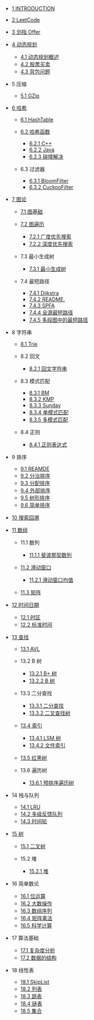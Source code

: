   - [1 INTRODUCTION](/INTRODUCTION.md)
  - [2 LeetCode](/LeetCode/README.md)
    
  - [3 剑指 Offer](/剑指%20Offer/README.md)
    
  - [4 动态规划](/动态规划/README.md)
    - [4.1 动态规划概述](/动态规划/动态规划概述.md)
    - [4.2 股票买卖](/动态规划/股票买卖.md)
    - [4.3 背包问题](/动态规划/背包问题.md)
  - 5 压缩
    - [5.1 GZip](/压缩/GZip.md)
  - [6 哈希](/哈希/README.md)
    - [6.1 HashTable](/哈希/HashTable/README.md)
      
    - [6.2 哈希函数](/哈希/哈希函数/README.md)
      - [6.2.1 C++](/哈希/哈希函数/C++.md)
      - [6.2.2 Java](/哈希/哈希函数/Java.md)
      - [6.2.3 碰撞解决](/哈希/哈希函数/碰撞解决.md)
    - 6.3 过滤器
      - [6.3.1 BloomFilter](/哈希/过滤器/BloomFilter.md)
      - [6.3.2 CuckooFilter](/哈希/过滤器/CuckooFilter.md)
  - [7 图论](/图论/README.md)
    - [7.1 图基础](/图论/图基础/README.md)
      
    - [7.2 图遍历](/图论/图遍历/README.md)
      - [7.2.1 广度优先搜索](/图论/图遍历/广度优先搜索.md)
      - [7.2.2 深度优先搜索](/图论/图遍历/深度优先搜索.md)
    - 7.3 最小生成树
      - [7.3.1 最小生成树](/图论/最小生成树/最小生成树.md)
    - 7.4 最短路径
      - [7.4.1 Dijkstra](/图论/最短路径/Dijkstra.md)
      - [7.4.2 README.](/图论/最短路径/README..md)
      - [7.4.3 SPFA](/图论/最短路径/SPFA.md)
      - [7.4.4 全源最短路径](/图论/最短路径/全源最短路径.md)
      - [7.4.5 多段图中的最短路径](/图论/最短路径/多段图中的最短路径.md)
  - 8 字符串
    - [8.1 Trie](/字符串/Trie/README.md)
      
    - 8.2 回文
      - [8.2.1 回文字符串](/字符串/回文/回文字符串.md)
    - 8.3 模式匹配
      - [8.3.1 BM](/字符串/模式匹配/BM.md)
      - [8.3.2 KMP](/字符串/模式匹配/KMP.md)
      - [8.3.3 Sunday](/字符串/模式匹配/Sunday.md)
      - [8.3.4 单模式匹配](/字符串/模式匹配/单模式匹配.md)
      - [8.3.5 多模式匹配](/字符串/模式匹配/多模式匹配.md)
    - 8.4 正则
      - [8.4.1 正则表达式](/字符串/正则/正则表达式.md)
  - 9 排序
    - [9.1 REAMDE](/排序/REAMDE.md)
    - [9.2 分治排序](/排序/分治排序.md)
    - [9.3 分配排序](/排序/分配排序.md)
    - [9.4 外部排序](/排序/外部排序.md)
    - [9.5 树形排序](/排序/树形排序.md)
    - [9.6 简单排序](/排序/简单排序.md)
  - [10 搜索回溯](/搜索回溯/README.md)
    
  - [11 数组](/数组/README.md)
    - 11.1 数列
      - [11.1.1 斐波那契数列](/数组/数列/斐波那契数列.md)
    - [11.2 滑动窗口](/数组/滑动窗口/README.md)
      - [11.2.1 滑动窗口均值](/数组/滑动窗口/滑动窗口均值/README.md)
        
    - [11.3 矩阵](/数组/矩阵/README.md)
      
  - [12 时间日期](/时间日期/README.md)
    - [12.1 时区](/时间日期/时区.md)
    - [12.2 标准时间](/时间日期/标准时间.md)
  - [13 查找](/查找/README.md)
    - [13.1 AVL](/查找/AVL/README.md)
      
    - 13.2 B 树
      - [13.2.1 B+ 树](/查找/B%20树/B+%20树.md)
      - [13.2.2 B  树](/查找/B%20树/B-%20树.md)
    - 13.3 二分查找
      - [13.3.1 二分查找](/查找/二分查找/二分查找.md)
      - [13.3.2 二叉查找树](/查找/二分查找/二叉查找树.md)
    - [13.4 索引](/查找/索引/README.md)
      - [13.4.1 LSM 树](/查找/索引/LSM%20树.md)
      - [13.4.2 文件索引](/查找/索引/文件索引.md)
    - [13.5 红黑树](/查找/红黑树/README.md)
      
    - 13.6 遍历树
      - [13.6.1 预排序遍历树](/查找/遍历树/预排序遍历树.md)
  - 14 栈与队列
    - [14.1 LRU](/栈与队列/LRU.md)
    - [14.2 多级反馈队列](/栈与队列/多级反馈队列.md)
    - [14.3 时间轮](/栈与队列/时间轮/README.md)
      
  - [15 树](/树/README.md)
    - [15.1 二叉树](/树/二叉树/README.md)
      
    - 15.2 堆
      - [15.2.1 堆](/树/堆/堆.md)
  - 16 简单数论
    - [16.1 位运算](/简单数论/位运算.md)
    - [16.2 大数操作](/简单数论/大数操作.md)
    - [16.3 数组序列](/简单数论/数组序列.md)
    - [16.4 矩阵乘法](/简单数论/矩阵乘法.md)
    - [16.5 科学计算](/简单数论/科学计算.md)
  - 17 算法基础
    - [17.1 复杂度分析](/算法基础/复杂度分析.md)
    - [17.2 数据的结构](/算法基础/数据的结构.md)
  - 18 线性表
    - [18.1 SkipList](/线性表/SkipList.md)
    - [18.2 列表](/线性表/列表.md)
    - [18.3 跳表](/线性表/跳表.md)
    - [18.4 链表](/线性表/链表.md)
    - [18.5 集合](/线性表/集合.md)